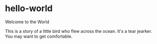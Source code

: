 # hello-world
Welcome to the World

This is a story of a little bird who flew across the ocean.
It's a tear jearker. You may want to get comfortable.
